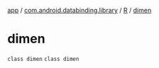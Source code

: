 [app](../../../index.md) / [com.android.databinding.library](../../index.md) / [R](../index.md) / [dimen](./index.md)

# dimen

`class dimen`
`class dimen`